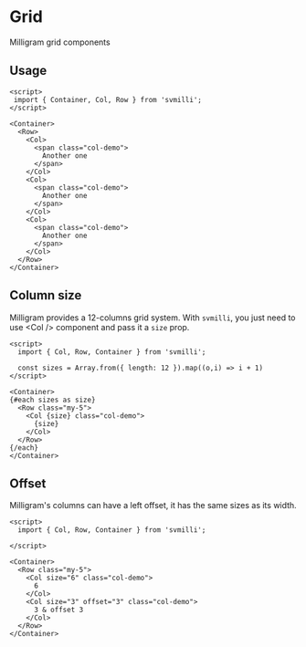 # Grid

Milligram grid components

## Usage

<div style="display:none">
  ```example
  <style>
  :global(.col-demo) {
    background: #d1d1d1;
    border-radius: .4rem;
    display: flex;
    text-transform: uppercase;
    justify-content: center;
    align-items: center;
    /* font-weight: bold; */
    text-align: center;
  }
  :global(.my-5) {
    margin-top: 1rem;
    margin-bottom: 1rem;
  }
  </style>
  ```
</div>

```example
<script>
 import { Container, Col, Row } from 'svmilli';
</script>

<Container>
  <Row>
    <Col>
      <span class="col-demo">
        Another one
      </span>
    </Col>
    <Col>
      <span class="col-demo">
        Another one
      </span>
    </Col>
    <Col>
      <span class="col-demo">
        Another one
      </span>
    </Col>
  </Row>
</Container>
```

## Column size

Milligram provides a 12-columns grid system.
With `svmilli`, you just need to use &lt;Col /&gt; component and pass it a `size` prop.

```example
<script>
  import { Col, Row, Container } from 'svmilli';

  const sizes = Array.from({ length: 12 }).map((o,i) => i + 1)
</script>

<Container>
{#each sizes as size}
  <Row class="my-5">
    <Col {size} class="col-demo">
      {size}
    </Col>
  </Row>
{/each}
</Container>
```

## Offset

Milligram's columns can have a left offset, it has the same sizes as its width.

```example
<script>
  import { Col, Row, Container } from 'svmilli';

</script>

<Container>
  <Row class="my-5">
    <Col size="6" class="col-demo">
      6
    </Col>
    <Col size="3" offset="3" class="col-demo">
      3 & offset 3
    </Col>
  </Row>
</Container>
```
